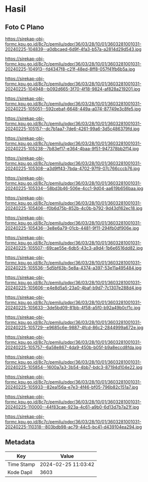 # Hasil

## Foto C Plano

https://sirekap-obj-formc.kpu.go.id/8c7c/pemilu/pdpr/36/03/28/10/01/3603281001031-20240225-104839--a0dbcaed-6d9f-4fa3-b57a-a2814d29d543.jpg

https://sirekap-obj-formc.kpu.go.id/8c7c/pemilu/pdpr/36/03/28/10/01/3603281001031-20240225-104913--fd4347f8-c21f-48ed-8ff8-057f41fb6b5a.jpg

https://sirekap-obj-formc.kpu.go.id/8c7c/pemilu/pdpr/36/03/28/10/01/3603281001031-20240225-104948--b092d665-3f70-4f18-9824-af828a219201.jpg

https://sirekap-obj-formc.kpu.go.id/8c7c/pemilu/pdpr/36/03/28/10/01/3603281001031-20240225-105051--592cebaf-6648-449a-a074-87749e3c8fe5.jpg

https://sirekap-obj-formc.kpu.go.id/8c7c/pemilu/pdpr/36/03/28/10/01/3603281001031-20240225-105157--dc7b1aa7-7de6-4261-99a6-3d5c486379fd.jpg

https://sirekap-obj-formc.kpu.go.id/8c7c/pemilu/pdpr/36/03/28/10/01/3603281001031-20240225-105238--7b83ef17-e364-4baa-9f51-947378bb2f14.jpg

https://sirekap-obj-formc.kpu.go.id/8c7c/pemilu/pdpr/36/03/28/10/01/3603281001031-20240225-105308--a3d9ff43-7bda-4702-97f9-07c766cccb76.jpg

https://sirekap-obj-formc.kpu.go.id/8c7c/pemilu/pdpr/36/03/28/10/01/3603281001031-20240225-105334--58bd3b46-506e-4cc1-9d04-aa619b656baa.jpg

https://sirekap-obj-formc.kpu.go.id/8c7c/pemilu/pdpr/36/03/28/10/01/3603281001031-20240225-105406--f0b6d75b-852b-4c0b-b792-9d43d162ec18.jpg

https://sirekap-obj-formc.kpu.go.id/8c7c/pemilu/pdpr/36/03/28/10/01/3603281001031-20240225-105436--3e8e6a79-01cb-4481-9f11-294fb0df906e.jpg

https://sirekap-obj-formc.kpu.go.id/8c7c/pemilu/pdpr/36/03/28/10/01/3603281001031-20240225-105507--69cae55e-6db5-43c3-a9d4-1b6e6516dd82.jpg

https://sirekap-obj-formc.kpu.go.id/8c7c/pemilu/pdpr/36/03/28/10/01/3603281001031-20240225-105536--5d5bf63b-5e8a-4374-a397-53e11a495484.jpg

https://sirekap-obj-formc.kpu.go.id/8c7c/pemilu/pdpr/36/03/28/10/01/3603281001031-20240225-105606--e4e8d5a5-23a0-4baf-b9d7-7c1307e288d4.jpg

https://sirekap-obj-formc.kpu.go.id/8c7c/pemilu/pdpr/36/03/28/10/01/3603281001031-20240225-105633--3de5bd09-81bb-4f58-a5f0-b92a49b0cf1c.jpg

https://sirekap-obj-formc.kpu.go.id/8c7c/pemilu/pdpr/36/03/28/10/01/3603281001031-20240225-105729--e9685c6e-9887-4fcd-86c2-2844999a672e.jpg

https://sirekap-obj-formc.kpu.go.id/8c7c/pemilu/pdpr/36/03/28/10/01/3603281001031-20240225-105757--6a58e867-4da9-450b-b05f-b9a8eccd8fda.jpg

https://sirekap-obj-formc.kpu.go.id/8c7c/pemilu/pdpr/36/03/28/10/01/3603281001031-20240225-105854--1600a7a3-3b54-4bb7-bdc3-87194d104e22.jpg

https://sirekap-obj-formc.kpu.go.id/8c7c/pemilu/pdpr/36/03/28/10/01/3603281001031-20240225-105933--82ea156a-e7e3-4f46-bf05-796b82c151a7.jpg

https://sirekap-obj-formc.kpu.go.id/8c7c/pemilu/pdpr/36/03/28/10/01/3603281001031-20240225-110000--44f83cae-923a-4c61-a9b0-6d13d7b7a21f.jpg

https://sirekap-obj-formc.kpu.go.id/8c7c/pemilu/pdpr/36/03/28/10/01/3603281001031-20240225-110318--803bdb98-ac79-44c5-bc41-d439104ea294.jpg


## Metadata

| Key        | Value               |
| ---------- | ------------------- |
| Time Stamp | 2024-02-25 11:03:42 |
| Kode Dapil | 3603                |



